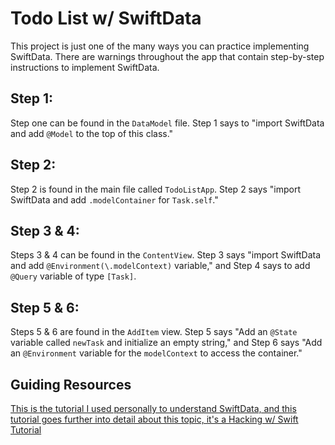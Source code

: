 # Todo List w/ SwiftData

This project is just one of the many ways you can practice implementing SwiftData. There are warnings throughout the app that contain step-by-step instructions to implement SwiftData.

## Step 1:
Step one can be found in the `DataModel` file. Step 1 says to "import SwiftData and add `@Model` to the top of this class."

## Step 2:
Step 2 is found in the main file called `TodoListApp`. Step 2 says "import SwiftData and add `.modelContainer` for `Task.self`."

## Step 3 & 4:
Steps 3 & 4 can be found in the `ContentView`. Step 3 says "import SwiftData and add `@Environment(\.modelContext)` variable," and Step 4 says to add `@Query` variable of type `[Task]`.

## Step 5 & 6:
Steps 5 & 6 are found in the `AddItem` view. Step 5 says "Add an `@State` variable called `newTask` and initialize an empty string," and Step 6 says "Add an `@Environment` variable for the `modelContext` to access the container."

## Guiding Resources
[This is the tutorial I used personally to understand SwiftData, and this tutorial goes further into detail about this topic, it's a Hacking w/ Swift Tutorial](https://www.hackingwithswift.com/quick-start/swiftdata/swiftdata-tutorial-building-a-complete-project)
